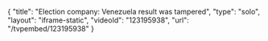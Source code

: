{
    "title": "Election company: Venezuela result was tampered",
    "type": "solo",
    "layout": "iframe-static",
    "videoId": "123195938",
    "url": "\/tvpembed\/123195938"
}